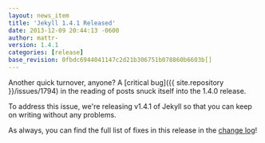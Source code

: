 ```yaml
---
layout: news_item
title: 'Jekyll 1.4.1 Released'
date: 2013-12-09 20:44:13 -0600
author: mattr-
version: 1.4.1
categories: [release]
base_revision: 0fbdc6944041147c2d21b306751b078860b6603b[]
---
```


<!--original
---
layout: news_item
title: 'Jekyll 1.4.1 Released'
date: 2013-12-09 20:44:13 -0600
author: mattr-
version: 1.4.1
categories: [release]
---
-->

Another quick turnover, anyone? A [critical
bug]({{ site.repository }}/issues/1794) in the reading of
posts snuck itself into the 1.4.0 release.

<!--original
Another quick turnover, anyone? A [critical
bug]({{ site.repository }}/issues/1794) in the reading of
posts snuck itself into the 1.4.0 release.
-->

To address this issue, we're releasing v1.4.1 of Jekyll so that you can
keep on writing without any problems.

<!--original
To address this issue, we're releasing v1.4.1 of Jekyll so that you can
keep on writing without any problems.
-->

As always, you can find the full list of fixes in this release in the
[change log](/docs/history/)!

<!--original
As always, you can find the full list of fixes in this release in the
[change log](/docs/history/)!
-->


